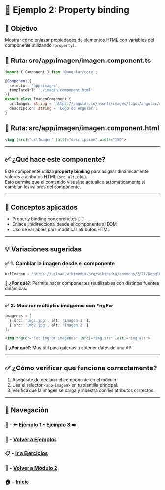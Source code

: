 # 🧪 Ejemplo 2: Property binding

## 🎯 Objetivo
Mostrar cómo enlazar propiedades de elementos HTML con variables del componente utilizando `[property]`.

## 📁 Ruta: src/app/imagen/imagen.component.ts
```ts
import { Component } from '@angular/core';

@Component({
  selector: 'app-imagen',
  templateUrl: './imagen.component.html'
})
export class ImagenComponent {
  urlImagen: string = 'https://angular.io/assets/images/logos/angular/angular.png';
  descripcion: string = 'Logo de Angular';
}
```

## 📁 Ruta: src/app/imagen/imagen.component.html
```html
<img [src]="urlImagen" [alt]="descripcion" width="150">
```

---

## ✅ ¿Qué hace este componente?

Este componente utiliza **property binding** para asignar dinámicamente valores a atributos HTML (`src`, `alt`, etc.).  
Esto permite que el contenido visual se actualice automáticamente si cambian los valores del componente.

---

## 🧠 Conceptos aplicados

- Property binding con corchetes `[ ]`
- Enlace unidireccional desde el componente al DOM
- Uso de variables para modificar atributos HTML

---

## 💡 Variaciones sugeridas

### ✅ 1. Cambiar la imagen desde el componente

```ts
urlImagen = 'https://upload.wikimedia.org/wikipedia/commons/2/2f/Google_2015_logo.svg';
```

📌 **¿Por qué?**: Permite hacer componentes reutilizables con distintas fuentes dinámicas.

---

### ✅ 2. Mostrar múltiples imágenes con *ngFor

```ts
imagenes = [
  { src: 'img1.jpg', alt: 'Imagen 1' },
  { src: 'img2.jpg', alt: 'Imagen 2' }
];
```

```html
<img *ngFor="let img of imagenes" [src]="img.src" [alt]="img.alt">
```

📌 **¿Por qué?**: Muy útil para galerías u obtener datos de una API.

---

## ✅ ¿Cómo verificar que funciona correctamente?

1. Asegúrate de declarar el componente en el módulo.
2. Usa el selector `<app-imagen>` en tu plantilla principal.
3. Verifica que la imagen se carga y muestra con los atributos correctos.

---

## 🔁 Navegación

### 🧪 - [⬅️](./Ejemplo_1.md) Ejemplo 1 - Ejemplo 3 [➡️](./Ejemplo_3.md)

### 🧪 - [Volver a Ejemplos](../README.md)

### 📋 - [Ir a Ejercicios](../../Ejercicios/README.md)

### 📘 - [Volver a Módulo 2](../../Modulo_2.md)

### 🏠 - [Inicio](../../../README.md)


